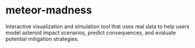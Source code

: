 # meteor-madness
Interactive visualization and simulation tool that uses real data to help users model asteroid impact scenarios, predict consequences, and evaluate potential mitigation strategies.
